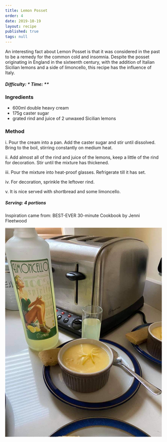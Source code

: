 ```yaml
---
title: Lemon Posset
order: 4
date: 2019-10-19
layout: recipe
published: true
tags: null
---
```

An interesting fact about Lemon Posset is that it was considered in the past to be a remedy for the common cold and insomnia. Despite the posset originating in England in the sixteenth century, with the addition of Italian Sicilian lemons and a side of limoncello, this recipe has the influence of Italy. 

##### Difficulty: \*  Time: \**

### Ingredients

* 600ml double heavy cream
* 175g caster sugar
* grated rind and juice of 2 unwaxed Sicilian lemons

### Method

i. Pour the cream into a pan. Add the caster sugar and stir until dissolved. Bring to the boil, stirring constantly on medium heat. 

ii. Add almost all of the rind and juice of the lemons, keep a little of the rind for decoration. Stir until the mixture has thickened.

iii. Pour the mixture into heat-proof glasses. Refrigerate till it has set. 

iv. For decoration, sprinkle the leftover rind. 

v. It is nice served with shortbread and some limoncello.

##### Serving: 4 portions

Inspiration came from: BEST-EVER 30-minute Cookbook by Jenni Fleetwood

![Lemon Posset with a side of shortbread and a shot glass of Limoncello](../uploads/lemonposset.jpg "Lemon Posset")